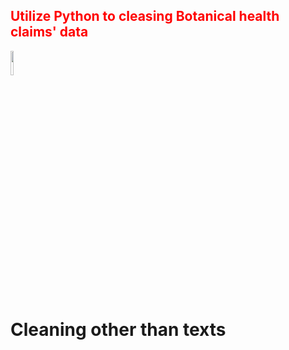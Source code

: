 <h2 style='color:red'> Utilize Python to cleasing Botanical health claims' data </h2> 
<div>
  <img style="vertical-align:middle" src="https://user-images.githubusercontent.com/65596664/154809596-a7527236-4775-4832-bf69-7eba010c968a.png" width=10% height=10%>
  <h1>Cleaning other than texts</h1>
 </div>



